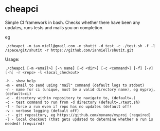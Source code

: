 cheapci
=======

Simple CI framework in bash. Checks whether there have been any updates, runs tests and mails you on completion.

eg

```
./cheapci -m ian.miell@gmail.com -n shutit -d test -c ./test.sh -f -l /space/git/shutit -r https://github.com/ianmiell/shutit.git
```

Usage:

```
./cheapci [-m <email>] [-n name] [-d <dir>] [-c <command>] [-f] [-v] [-h] -r <repo> -l <local_checkout>

-h - show help
-m - email to send using "mail" command (default logs to stdout)
-n - name for ci (unique, must be a valid directory name), eg myproj, (default=ci)
-d - directory within repository to navigate to, (default=.)
-c - test command to run from -d directory (default=./test.sh)
-f - force a run even if repo has no updates (default off)
-v - verbose logging (default off)
-r - git repository, eg https://github.com/myname/myproj (required)
-l - local checkout (that gets updated to determine whether a run is needed) (required)
```
